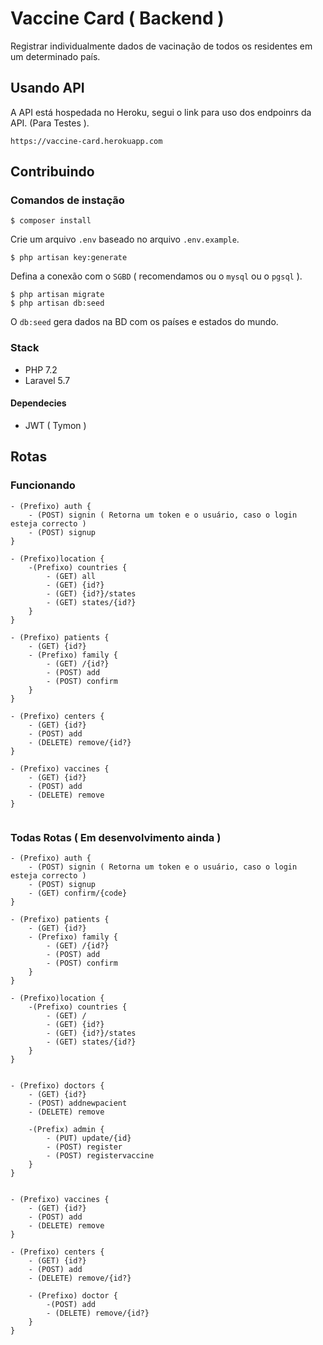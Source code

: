 # Vaccine Card ( Backend )
Registrar individualmente dados de vacinação de todos os residentes em um determinado país.

## Usando API
A API está hospedada no Heroku, segui o link para uso dos endpoinrs da API. (Para Testes ).

	https://vaccine-card.herokuapp.com
	
## Contribuindo
### Comandos de instação

	$ composer install

Crie um arquivo `.env` baseado no arquivo `.env.example`.
	
	$ php artisan key:generate

Defina a conexão com o `SGBD` ( recomendamos ou o `mysql` ou o `pgsql` ).

	$ php artisan migrate
	$ php artisan db:seed
	
O `db:seed` gera dados na BD com os países e estados do mundo.
	
### Stack
 - PHP 7.2
 - Laravel 5.7
 
#### Dependecies
- JWT ( Tymon )

## Rotas

### Funcionando
```
- (Prefixo) auth {
	- (POST) signin ( Retorna um token e o usuário, caso o login esteja correcto )
	- (POST) signup
}

- (Prefixo)location {
    -(Prefixo) countries {
        - (GET) all
        - (GET) {id?}
        - (GET) {id?}/states
        - (GET) states/{id?}
    }
}

- (Prefixo) patients {
	- (GET) {id?}
	- (Prefixo) family {
		- (GET) /{id?}
		- (POST) add
		- (POST) confirm
	}
}

- (Prefixo) centers {
    - (GET) {id?}
    - (POST) add
    - (DELETE) remove/{id?}
}

- (Prefixo) vaccines {
    - (GET) {id?}
    - (POST) add
    - (DELETE) remove
}


```

### Todas Rotas ( Em desenvolvimento ainda )

```
- (Prefixo) auth {
	- (POST) signin ( Retorna um token e o usuário, caso o login esteja correcto )
	- (POST) signup
	- (GET) confirm/{code}
}

- (Prefixo) patients {
	- (GET) {id?}
	- (Prefixo) family {
		- (GET) /{id?}
		- (POST) add
		- (POST) confirm
	}
}

- (Prefixo)location {
    -(Prefixo) countries {
        - (GET) /
        - (GET) {id?}
        - (GET) {id?}/states
        - (GET) states/{id?}
    }
}


- (Prefixo) doctors {
    - (GET) {id?}
    - (POST) addnewpacient
    - (DELETE) remove

    -(Prefix) admin {
        - (PUT) update/{id}
		- (POST) register
        - (POST) registervaccine
    }
}


- (Prefixo) vaccines {
    - (GET) {id?}
    - (POST) add
    - (DELETE) remove
}

- (Prefixo) centers {
    - (GET) {id?}
    - (POST) add
    - (DELETE) remove/{id?}
    
    - (Prefixo) doctor {
        -(POST) add
		- (DELETE) remove/{id?}
    }
}

```
